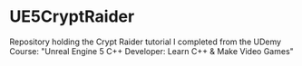 # UE5CryptRaider
Repository holding the Crypt Raider tutorial I completed from the UDemy Course: "Unreal Engine 5 C++ Developer: Learn C++ &amp; Make Video Games"
